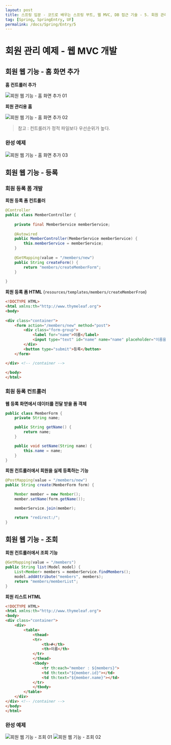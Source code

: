 ```yaml
---
layout: post
title: 스프링 입문 - 코드로 배우는 스프링 부트, 웹 MVC, DB 접근 기술 - 5. 회원 관리 예제 - 웹 MVC 개발
tag: [Spring, SpringEntry, UF]
permalink: /docs/Spring/Entry/5
---
```

# 회원 관리 예제 - 웹 MVC 개발

## 회원 웹 기능 - 홈 화면 추가

**홈 컨트롤러 추가**

![회원 웹 기능 - 홈 화면 추가 01](https://user-images.githubusercontent.com/52024566/123198524-37498b80-d4e8-11eb-8b76-3d739409be8f.png)

**회원 관리용 홈**

![회원 웹 기능 - 홈 화면 추가 02](https://user-images.githubusercontent.com/52024566/123198526-37498b80-d4e8-11eb-9586-e59c350953c9.png)

> 참고 : 컨트롤러가 정적 파일보다 우선순위가 높다.

### 완성 예제

![회원 웹 기능 - 홈 화면 추가 03](https://user-images.githubusercontent.com/52024566/123198527-37e22200-d4e8-11eb-9fe3-ec850fcf060d.png)

## 회원 웹 기능 - 등록

### 회원 등록 폼 개발

**회원 등록 폼 컨트롤러**

```java
@Controller
public class MemberController {
    
	private final MemberService memberService;
    
	@Autowired
	public MemberController(MemberService memberService) {
		this.memberService = memberService;
	}
    
	@GetMapping(value = "/members/new")
	public String createForm() {
		return "members/createMemberForm";
	}
    
}
```

**회원 등록 폼 HTML** (`resources/templates/members/createMemberFrom`)

```html
<!DOCTYPE HTML>
<html xmlns:th="http://www.thymeleaf.org">
<body>
    
<div class="container">
	<form action="/members/new" method="post">
		<div class="form-group">
			<label for="name">이름</label>
			<input type="text" id="name" name="name" placeholder="이름을 입력하세요">
		</div>
		<button type="submit">등록</button>
	</form>

</div> <!-- /container -->
    
</body>
</html>
```

### 회원 등록 컨트롤러

**웹 등록 화면에서 데이터를 전달 받을 폼 객체**

```java
public class MemberForm {
	private String name;

	public String getName() {
		return name;
	}

	public void setName(String name) {
		this.name = name;
	}
}
```

**회원 컨트롤러에서 회원을 실제 등록하는 기능**

```java
@PostMapping(value = "/members/new")
public String create(MemberForm form) {

    Member member = new Member();
    member.setName(form.getName());

    memberService.join(member);

    return "redirect:/";
}
```

## 회원 웹 기능 - 조회

**회원 컨트롤러에서 조회 기능**

```java
@GetMapping(value = "/members")
public String list(Model model) {
	List<Member> members = memberService.findMembers();
	model.addAttribute("members", members);
	return "members/memberList";
}
```

**회원 리스트 HTML**

```html
<!DOCTYPE HTML>
<html xmlns:th="http://www.thymeleaf.org">
<body>
<div class="container">
    <div>
        <table>
            <thead>
            <tr>
                <th>#</th>
                <th>이름</th>
            </tr>
            </thead>
            <tbody>
                <tr th:each="member : ${members}">
                <td th:text="${member.id}"></td>
                <td th:text="${member.name}"></td>
            </tr>
            </tbody>
        </table>
    </div>
</div> <!-- /container -->
</body>
</html>
```

### 완성 예제

![회원 웹 기능 - 조회 01](https://user-images.githubusercontent.com/52024566/123201134-0e77c500-d4ed-11eb-838a-7e7d64020788.png)
![회원 웹 기능 - 조회 02](https://user-images.githubusercontent.com/52024566/123201137-0f105b80-d4ed-11eb-8e06-2daf97eb4f02.png)